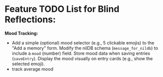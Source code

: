 # Feature TODO List for Blind Reflections:

**Mood Tracking:**
* Add a simple (optional) mood selector (e.g., 5 clickable emojis) to the "Add a memory" form. Modify the nilDB schema (`message_for_nildb`) to include a `mood` (number) field. Store mood data when saving entries (`saveEntry`). Display the mood visually on entry cards (e.g., show the selected emoji).
* track average mood
